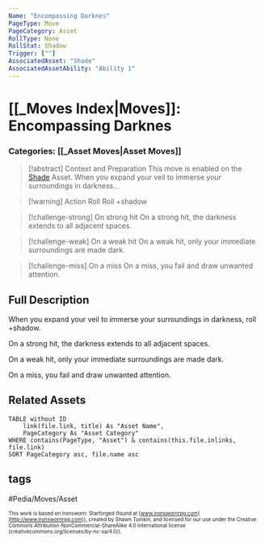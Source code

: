 ```yaml
---
Name: "Encompassing Darknes"
PageType: Move
PageCategory: Asset
RollType: None
RollStat: Shadow
Trigger: [""]
AssociatedAsset: "Shade"
AssociatedAssetAbility: "Ability 1"
---
```

# [[_Moves Index|Moves]]: Encompassing Darknes
### Categories: [[_Asset Moves|Asset Moves]]
>[!abstract]  Context and Preparation
>This move is enabled on the [Shade](z_Obsi-Forge-Apedia/Assets/Paths/Shade.md) Asset. When you expand your veil to immerse your surroundings in darkness...

> [!warning] Action Roll
> Roll +shadow

> [!challenge-strong] On strong hit
>  On a strong hit, the darkness extends to all adjacent spaces.

> [!challenge-weak] On a weak hit
> On a weak hit, only your immediate surroundings are made dark.

> [!challenge-miss] On a miss
>  On a miss, you fail and draw unwanted attention.

## Full Description
When you expand your veil to immerse your surroundings in darkness, roll +shadow. 

On a strong hit, the darkness extends to all adjacent spaces. 

On a weak hit, only your immediate surroundings are made dark. 

On a miss, you fail and draw unwanted attention.

## Related Assets
```dataview
TABLE without ID
	link(file.link, title) As "Asset Name",
	PageCategory As "Asset Category"
WHERE contains(PageType, "Asset") & contains(this.file.inlinks, file.link)
SORT PageCategory asc, file.name asc
```

## tags
#Pedia/Moves/Asset 

<font size=-2>This work is based on Ironsworn: Starforged (found at [www.ironswornrpg.com](http://www.ironswornrpg.com)), created by Shawn Tomkin, and licensed for our use under the Creative Commons Attribution-NonCommercial-ShareAlike 4.0 International license  (creativecommons.org/licenses/by-nc-sa/4.0/).</font>